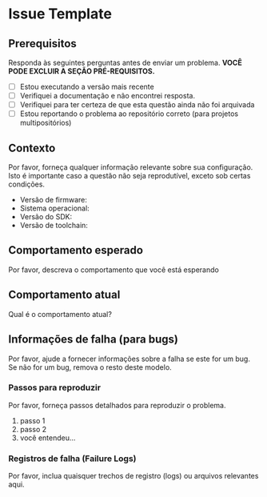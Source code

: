 # Issue Template

## Prerequisitos

Responda às seguintes perguntas antes de enviar um problema. **VOCÊ PODE EXCLUIR A SEÇÃO PRÉ-REQUISITOS.**

- [ ] Estou executando a versão mais recente
- [ ] Verifiquei a documentação e não encontrei resposta.
- [ ] Verifiquei para ter certeza de que esta questão ainda não foi arquivada
- [ ] Estou reportando o problema ao repositório correto (para projetos multipositórios)

## Contexto

Por favor, forneça qualquer informação relevante sobre sua configuração. Isto é importante caso a questão não seja reprodutível, exceto sob certas condições.

* Versão de firmware:
* Sistema operacional:
* Versão do SDK:
* Versão de toolchain:

## Comportamento esperado

Por favor, descreva o comportamento que você está esperando

## Comportamento atual

Qual é o comportamento atual?

## Informações de falha (para bugs)

Por favor, ajude a fornecer informações sobre a falha se este for um bug. Se não for um bug, remova o resto deste modelo.

### Passos para reproduzir

Por favor, forneça passos detalhados para reproduzir o problema.

1. passo 1
2. passo 2
3. você entendeu...

### Registros de falha (Failure Logs)

Por favor, inclua quaisquer trechos de registro (logs) ou arquivos relevantes aqui.
